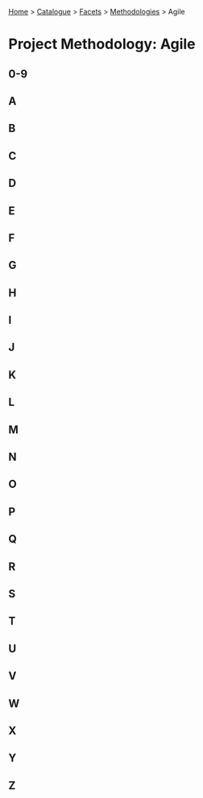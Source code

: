[Home](../../../README.md) > [Catalogue](../../../Patterns_catalogue.md) > [Facets](../facets.md) > [Methodologies](methodologies.md) > Agile
# Project Methodology: Agile

## 0-9

## A

## B

## C

## D

## E

## F

## G

## H

## I

## J

## K

## L

## M

## N

## O

## P

## Q

## R

## S

## T

## U

## V

## W

## X

## Y

## Z
